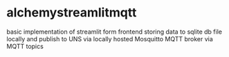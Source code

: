 # alchemystreamlitmqtt
basic implementation of streamlit form frontend storing data to sqlite db file locally and publish to UNS via locally hosted Mosquitto MQTT broker via MQTT topics
